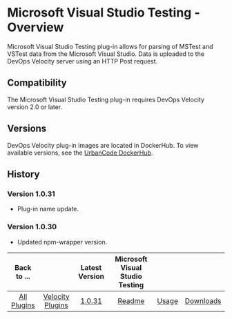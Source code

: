 
# Microsoft Visual Studio Testing - Overview

Microsoft Visual Studio Testing plug-in allows for parsing of MSTest and VSTest data from the Microsoft Visual Studio. Data is uploaded to the DevOps Velocity server using an HTTP Post request.

## Compatibility

The Microsoft Visual Studio Testing plug-in requires DevOps Velocity version 2.0 or later.

## Versions

DevOps Velocity plug-in images are located in DockerHub. To view available versions, see the [UrbanCode DockerHub](https://hub.docker.com/r/urbancode/ucv-ext-ucd/tags).

## History

### Version 1.0.31

* Plug-in name update.

### Version 1.0.30
* Updated npm-wrapper version.

|Back to ...||Latest Version|Microsoft Visual Studio Testing |||
| :---: | :---: | :---: | :---: | :---: | :---: |
|[All Plugins](../../index.md)|[Velocity Plugins](../README.md)|[1.0.31](https://raw.githubusercontent.com/UrbanCode/IBM-UCV-PLUGINS/main/files/ucv-ext-vs-quality/ucv-ext-vs-quality-1.0.31.tar.zip)|[Readme](README.md)|[Usage](usage.md)|[Downloads](downloads.md)|
